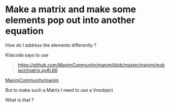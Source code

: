 # Make a matrix and make some elements pop out into another equation

How do I address the elements differently  ? 

Kilacoda says to use 

> https://github.com/ManimCommunity/manim/blob/master/manim/mobject/matrix.py#L66

[ManimCommunity/manim](https://github.com/ManimCommunity/manim/blob/master/manim/mobject/matrix.py#L66)

But to make such a Matrix I need to use a Vmobject 

What is that ?
